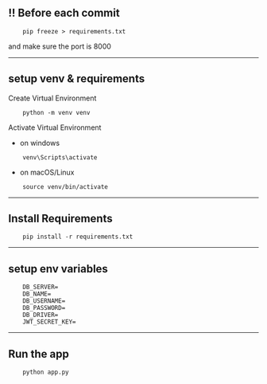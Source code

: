 
## !! Before each commit 
```aiignore
    pip freeze > requirements.txt
```

and make sure the port is 8000 

---
## setup venv & requirements
Create Virtual Environment
```aiignore
    python -m venv venv
```
Activate Virtual Environment
- on windows
```aiignore
    venv\Scripts\activate
```
- on macOS/Linux
```aiignore
    source venv/bin/activate
```
---
## Install Requirements
```aiignore
    pip install -r requirements.txt
```
---
## setup env variables
```aiignore
    DB_SERVER=
    DB_NAME=
    DB_USERNAME=
    DB_PASSWORD=
    DB_DRIVER=
    JWT_SECRET_KEY=
```
---
## Run the app 
```aiignore
    python app.py
```
